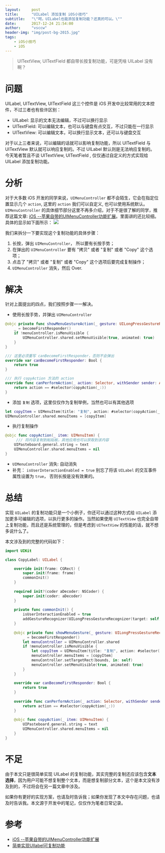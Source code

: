```yaml
---
layout:     post
title:      "UILabel 添加复制 iOS小技巧"
subtitle:   "\"呵，UILabel也能添加复制功能？还真的可以。\""
date:       2017-12-24 21:54:00
author:     "vsccw"
header-img: "img/post-bg-2015.jpg"
tags:
    - iOS小技巧
    - iOS
---
```


> UITextView, UITextField 都自带长按复制功能，可是凭啥 UILabel 没有啊？

# 问题
UILabel, UITextView, UITextField 这三个控件是 iOS 开发中比较常用的文本控件，不过三者也有些许区别：
  
- UILabel: 显示的文本无法编辑，不过可以换行显示
- UITextField: 可以编辑文本，也可以与键盘有点交互，不过只能在一行显示
- UITextView: 可以编辑文本，可以换行显示文本，还可以与键盘交互

对于以上三者来说，可以编辑的话就可以影响复制功能，所以 UITextField 与 UITextView 默认就可以响应复制的。不过 UILabel 默认则是无法响应复制的。 今天笔者暂且不谈 UITextView, UITextField , 仅仅通过自定义的方式实现给 UILabel 添加复制功能。

# 分析
对于大多数 iOS 开发的同学来说，`UIMenuController` 都不会陌生，它会在指定位置显示几个 `action`, 这里的 `action` 我们可以自定义, 也可以使用系统默认。`UIMenuController` 的具体细节部分这里不再多介绍，对于不是很了解的同学，推荐这篇文章: [iOS --苹果自带的UIMenuController功能扩展](https://www.jianshu.com/p/ddd59867909a)。里面讲的还比较细。 具体的显示如下面所示：
![](https://user-images.githubusercontent.com/9990834/34327285-58567acc-e8fb-11e7-8f19-e8ecb17ffc31.jpg)

我们来拆分一下要实现这个复制功能的具体步骤： 

1. 长按，弹出 `UIMenuController`， 所以要有长按手势；
2. 在弹出的 `UIMenuController` 要有 "拷贝" 或者 "复制" 或者 "Copy" 这个选项；
3. 点击了 "拷贝" 或者 "复制" 或者 "Copy" 这个选项后要完成复制操作；
4. `UIMenuController` 消失，然后 Over.

# 解决
针对上面提出的四点，我们按照步骤一一解决。

- 使用长按手势，并弹出 `UIMenuController`

```swift
@objc private func showMenuGestureAction(_ gesture: UILongPressGestureRecognizer) {
    _ = becomeFirstResponder()
    if !menuController.isMenuVisible {
        UIMenuController.shared.setMenuVisible(true, animated: true)
    }
}

/// 这里必须重写 canBecomeFirstResponder，否则不会弹出
override var canBecomeFirstResponder: Bool {
    return true
}

/// 执行 copyAction 方法的 action
override func canPerformAction(_ action: Selector, withSender sender: Any?) -> Bool {
    return action == #selector(copyAction(_:))
}
```
- 添加 `复制` 选项，这里仅仅作为复制举例，当然也可以有其他选项

```swift
let copyItem = UIMenuItem(title: "复制", action: #selector(copyAction(_:)))
UIMenuController.shared.menuItems = [copyItem]
```
-  执行复制操作

```swift
@objc func copyAction(_ item: UIMenuItem) {
	 /// 将内容复制到粘贴板，其他应用也可以获取到该内容
    UIPasteboard.general.string = text
    UIMenuController.shared.menuItems = nil
}
```
- `UIMenuController` 消失: 自动消失
- 补充： `isUserInteractionEnabled = true` 别忘了将该 `UILabel` 的交互事件属性设置为 `true`， 否则长按是没有效果的。

# 总结
实现 `UILabel` 的复制功能只是一个小例子，你还可以通过这种方式给 `UILabel` 添加更多可编辑的选项，以执行更多的操作。当然如果使用 `UITextView` 也完全自带上复制功能，而且还是系统管理的，但是考虑到 `UITextView` 的性能的话，就不想多说什么了。

本文涉及到的完整的代码如下：

```swift
import UIKit

class CopyLabel: UILabel {

    override init(frame: CGRect) {
        super.init(frame: frame)
        commonInit()
    }
    
    required init?(coder aDecoder: NSCoder) {
        super.init(coder: aDecoder)
    }
    
    private func commonInit() {
        isUserInteractionEnabled = true
        addGestureRecognizer(UILongPressGestureRecognizer(target: self, action: #selector(showMenuGesture(_:))))
    }
    
    @objc private func showMenuGesture(_ gesture: UILongPressGestureRecognizer) {
        _ = becomeFirstResponder()
        let menuController = UIMenuController.shared
        if !menuController.isMenuVisible {
            let copyItem = UIMenuItem(title: "复制", action: #selector(copyAction(_:)))
            menuController.menuItems = [copyItem]
            menuController.setTargetRect(bounds, in: self)
            menuController.setMenuVisible(true, animated: true)
        }
    }
    
    override var canBecomeFirstResponder: Bool {
        return true
    }
    
    override func canPerformAction(_ action: Selector, withSender sender: Any?) -> Bool {
        return action == #selector(copyAction(_:))
    }
    
    @objc func copyAction(_ item: UIMenuItem) {
        UIPasteboard.general.string = text
        UIMenuController.shared.menuItems = nil
    }
}
```

# 不足

由于本文只是很简单实现 UILabel 的复制功能，其实完整的复制还应该包含**文本选择**，因为用户可能不想复制整个文本，而是想复制部分文本，这个是本文没有涉及到的，不过将会在另一篇文章中涉及。

如果你有更好的实现方案，也请及时告诉我；如果你发现了本文中存在问题，也请及时告诉我。本文源于开发中的笔记，仅仅作为笔者日常记录。


# 参考
- [iOS --苹果自带的UIMenuController功能扩展](https://www.jianshu.com/p/ddd59867909a)
- [简单实现UIlabel可复制功能](https://www.jianshu.com/p/b0eb1e88a928)


